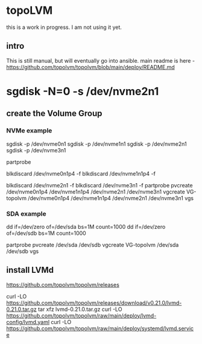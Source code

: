 # topoLVM
this is a work in progress. I am not using it yet.

## intro
This is still manual, but will eventually go into ansible.
main readme is here - https://github.com/topolvm/topolvm/blob/main/deploy/README.md
# sgdisk -N=0 -s /dev/nvme2n1

## create the Volume Group
### NVMe example
sgdisk -p /dev/nvme0n1
sgdisk -p /dev/nvme1n1
sgdisk -p /dev/nvme2n1
sgdisk -p /dev/nvme3n1

partprobe

blkdiscard /dev/nvme0n1p4 -f
blkdiscard /dev/nvme1n1p4 -f

blkdiscard /dev/nvme2n1 -f
blkdiscard /dev/nvme3n1 -f
partprobe
pvcreate /dev/nvme0n1p4 /dev/nvme1n1p4 /dev/nvme2n1 /dev/nvme3n1
vgcreate VG-topolvm /dev/nvme0n1p4 /dev/nvme1n1p4 /dev/nvme2n1 /dev/nvme3n1
vgs

### SDA example
dd if=/dev/zero of=/dev/sda bs=1M count=1000
dd if=/dev/zero of=/dev/sdb bs=1M count=1000

partprobe
pvcreate /dev/sda /dev/sdb
vgcreate VG-topolvm /dev/sda /dev/sdb
vgs

## install LVMd
https://github.com/topolvm/topolvm/releases

curl -LO https://github.com/topolvm/topolvm/releases/download/v0.21.0/lvmd-0.21.0.tar.gz
tar xfz lvmd-0.21.0.tar.gz
curl -LO https://github.com/topolvm/topolvm/raw/main/deploy/lvmd-config/lvmd.yaml
curl -LO https://github.com/topolvm/topolvm/raw/main/deploy/systemd/lvmd.service